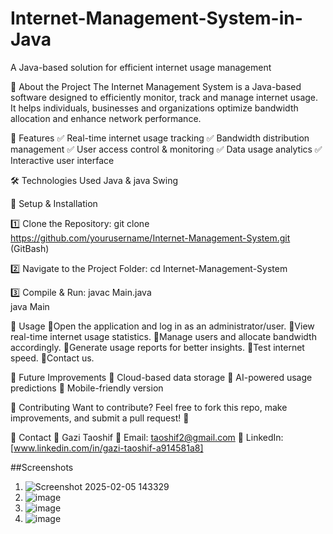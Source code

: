 # Internet-Management-System-in-Java
A Java-based solution for efficient internet usage management

🚀 About the Project
The Internet Management System is a Java-based software designed to efficiently monitor, track and manage internet usage. It helps individuals, businesses and organizations optimize bandwidth allocation and enhance network performance.

🎯 Features
✅ Real-time internet usage tracking
✅ Bandwidth distribution management
✅ User access control & monitoring
✅ Data usage analytics
✅ Interactive user interface

🛠 Technologies Used
Java & java Swing

🔧 Setup & Installation

1️⃣ Clone the Repository: git clone https://github.com/yourusername/Internet-Management-System.git (GitBash)

2️⃣ Navigate to the Project Folder: cd Internet-Management-System

3️⃣ Compile & Run:
      javac Main.java  
      java Main  


📌 Usage
💠Open the application and log in as an administrator/user.
💠View real-time internet usage statistics.
💠Manage users and allocate bandwidth accordingly.
💠Generate usage reports for better insights.
💠Test internet speed.
💠Contact us.

🎯 Future Improvements
🔹 Cloud-based data storage
🔹 AI-powered usage predictions
🔹 Mobile-friendly version

🤝 Contributing
Want to contribute? Feel free to fork this repo, make improvements, and submit a pull request! 🚀

📩 Contact
👤 Gazi Taoshif
📧 Email: taoshif2@gmail.com
🔗 LinkedIn: [www.linkedin.com/in/gazi-taoshif-a914581a8]

##Screenshots

1. ![Screenshot 2025-02-05 143329](https://github.com/user-attachments/assets/29fadaea-f008-49c9-a983-6fd929d3ee48)
2. ![image](https://github.com/user-attachments/assets/7518ab1f-ff56-46ba-87cc-7b274b9f42c8)
3. ![image](https://github.com/user-attachments/assets/f2c4f10c-a1f8-47ed-b1af-447810b8e834)
4. ![image](https://github.com/user-attachments/assets/ee3e3226-27ef-49b8-b3a3-21f53cce7d21)
